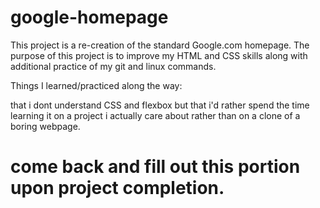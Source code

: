 # google-homepage

This project is a re-creation of the standard Google.com homepage. The purpose of this project is to improve my HTML and CSS skills along with additional practice of my git and linux commands.


Things I learned/practiced along the way:

that i dont understand CSS and flexbox but that i'd rather spend the time learning it on a project i actually care about rather than on a clone of a boring webpage.

# come back and fill out this portion upon project completion.
